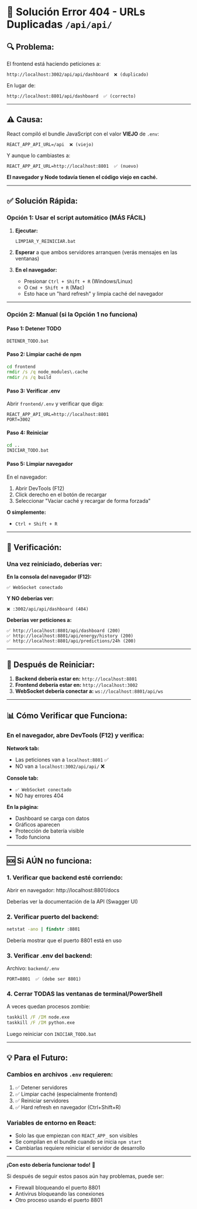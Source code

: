 # 🔧 Solución Error 404 - URLs Duplicadas `/api/api/`

## 🔍 Problema:
El frontend está haciendo peticiones a:
```
http://localhost:3002/api/api/dashboard  ❌ (duplicado)
```

En lugar de:
```
http://localhost:8801/api/dashboard  ✅ (correcto)
```

---

## ⚠️ Causa:
React compiló el bundle JavaScript con el valor **VIEJO** de `.env`:
```env
REACT_APP_API_URL=/api  ❌ (viejo)
```

Y aunque lo cambiastes a:
```env
REACT_APP_API_URL=http://localhost:8801  ✅ (nuevo)
```

**El navegador y Node todavía tienen el código viejo en caché.**

---

## ✅ Solución Rápida:

### **Opción 1: Usar el script automático** (MÁS FÁCIL)

1. **Ejecutar:**
   ```cmd
   LIMPIAR_Y_REINICIAR.bat
   ```

2. **Esperar** a que ambos servidores arranquen (verás mensajes en las ventanas)

3. **En el navegador:**
   - Presionar `Ctrl + Shift + R` (Windows/Linux)
   - O `Cmd + Shift + R` (Mac)
   - Esto hace un "hard refresh" y limpia caché del navegador

---

### **Opción 2: Manual** (si la Opción 1 no funciona)

#### Paso 1: Detener TODO
```cmd
DETENER_TODO.bat
```

#### Paso 2: Limpiar caché de npm
```cmd
cd frontend
rmdir /s /q node_modules\.cache
rmdir /s /q build
```

#### Paso 3: Verificar .env
Abrir `frontend/.env` y verificar que diga:
```env
REACT_APP_API_URL=http://localhost:8801
PORT=3002
```

#### Paso 4: Reiniciar
```cmd
cd ..
INICIAR_TODO.bat
```

#### Paso 5: Limpiar navegador
En el navegador:
1. Abrir DevTools (F12)
2. Click derecho en el botón de recargar
3. Seleccionar "Vaciar caché y recargar de forma forzada"

**O simplemente:**
- `Ctrl + Shift + R`

---

## 🎯 Verificación:

### Una vez reiniciado, deberías ver:

**En la consola del navegador (F12):**
```
✅ WebSocket conectado
```

**Y NO deberías ver:**
```
❌ :3002/api/api/dashboard (404)
```

**Deberías ver peticiones a:**
```
✅ http://localhost:8801/api/dashboard (200)
✅ http://localhost:8801/api/energy/history (200)
✅ http://localhost:8801/api/predictions/24h (200)
```

---

## 🚀 Después de Reiniciar:

1. **Backend debería estar en:** `http://localhost:8801`
2. **Frontend debería estar en:** `http://localhost:3002`
3. **WebSocket debería conectar a:** `ws://localhost:8801/api/ws`

---

## 📊 Cómo Verificar que Funciona:

### En el navegador, abre DevTools (F12) y verifica:

**Network tab:**
- Las peticiones van a `localhost:8801` ✅
- NO van a `localhost:3002/api/api/` ❌

**Console tab:**
- `✅ WebSocket conectado`
- NO hay errores 404

**En la página:**
- Dashboard se carga con datos
- Gráficos aparecen
- Protección de batería visible
- Todo funciona

---

## 🆘 Si AÚN no funciona:

### 1. Verificar que backend esté corriendo:
Abrir en navegador: http://localhost:8801/docs

Deberías ver la documentación de la API (Swagger UI)

### 2. Verificar puerto del backend:
```cmd
netstat -ano | findstr :8801
```
Debería mostrar que el puerto 8801 está en uso

### 3. Verificar .env del backend:
Archivo: `backend/.env`
```env
PORT=8801  ✅ (debe ser 8801)
```

### 4. Cerrar TODAS las ventanas de terminal/PowerShell
A veces quedan procesos zombie:
```cmd
taskkill /F /IM node.exe
taskkill /F /IM python.exe
```

Luego reiniciar con `INICIAR_TODO.bat`

---

## 💡 Para el Futuro:

### Cambios en archivos `.env` requieren:
1. ✅ Detener servidores
2. ✅ Limpiar caché (especialmente frontend)
3. ✅ Reiniciar servidores
4. ✅ Hard refresh en navegador (Ctrl+Shift+R)

### Variables de entorno en React:
- Solo las que empiezan con `REACT_APP_` son visibles
- Se compilan en el bundle cuando se inicia `npm start`
- Cambiarlas requiere reiniciar el servidor de desarrollo

---

**¡Con esto debería funcionar todo!** 🎉

Si después de seguir estos pasos aún hay problemas, puede ser:
- Firewall bloqueando el puerto 8801
- Antivirus bloqueando las conexiones
- Otro proceso usando el puerto 8801
